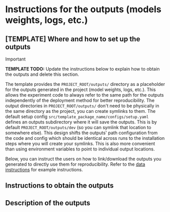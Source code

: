# Instructions for the outputs (models weights, logs, etc.)

## [TEMPLATE] Where and how to set up the outputs

> [!IMPORTANT]
> **TEMPLATE TODO:**
> Update the instructions below to explain how to obtain the outputs and delete this section.

The template provides the `PROJECT_ROOT/outputs/` directory as a placeholder for the outputs generated in the project
(model weights, logs, etc.).
This allows the experiment code to always refer to the same path for the outputs independently of the deployment method
for better reproducibility.
The output directories in `PROJECT_ROOT/outputs/` don't need to be physically in the same directory
as the project, you can create symlinks to them.
The default setup config `src/template_package_name/configs/setup.yaml` defines an outputs subdirectory where it will save the outputs.
This is by default `PROJECT_ROOT/outputs/dev` (so you can symlink that location to somewhere else).
This design shifts the outputs' path configuration from the code and config which should be identical across runs
to the installation steps where you will create your symlinks.
This is also more convenient than using environment variables to point to individual output locations.

Below, you can instruct the users on how to link/download the outputs you generated
to directly use them for reproducibility.
Refer to the [data instructions](../data/README.md) for example instructions.

## Instructions to obtain the outputs

## Description of the outputs
